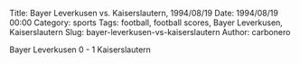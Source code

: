 Title: Bayer Leverkusen vs. Kaiserslautern, 1994/08/19
Date: 1994/08/19 00:00
Category: sports
Tags: football, football scores, Bayer Leverkusen, Kaiserslautern
Slug: bayer-leverkusen-vs-kaiserslautern
Author: carbonero


Bayer Leverkusen 0 - 1 Kaiserslautern
